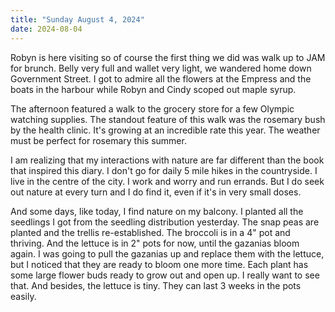 ```yaml
---
title: "Sunday August 4, 2024"
date: 2024-08-04
---
```

Robyn is here visiting so of course the first thing we did was walk up to JAM for brunch.  Belly very full and wallet very light, we wandered home down Government Street.  I got to admire all the flowers at the Empress and the boats in the harbour while Robyn and Cindy scoped out maple syrup.

The afternoon featured a walk to the grocery store for a few Olympic watching supplies.  The standout feature of this walk was the rosemary bush by the health clinic.  It's growing at an incredible rate this year.  The weather must be perfect for rosemary this summer.

I am realizing that my interactions with nature are far different than the book that inspired this diary.  I don't go for daily 5 mile hikes in the countryside.  I live in the centre of the city.  I work and worry and run errands.  But I do seek out nature at every turn and I do find it, even if it's in very small doses.

And some days, like today, I find nature on my balcony.  I planted all the seedlings I got from the seedling distribution yesterday.  The snap peas are planted and the trellis re-established.  The broccoli is in a 4" pot and thriving.  And the lettuce is in 2" pots for now, until the gazanias bloom again.  I was going to pull the gazanias up and replace them with the lettuce, but I noticed that they are ready to bloom one more time.  Each plant has some large flower buds ready to grow out and open up.  I really want to see that.  And besides, the lettuce is tiny.  They can last 3 weeks in the pots easily.  

